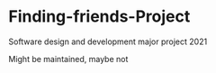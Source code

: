 # Finding-friends-Project
Software design and development major project 2021

Might be maintained, maybe not
